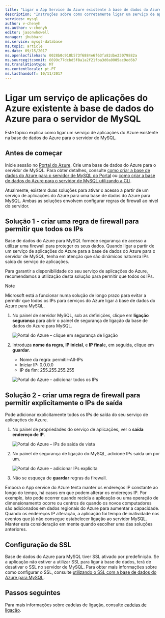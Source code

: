 ```yaml
---
title: "Ligar o App Service do Azure existente à base de dados do Azure para MySQL | Microsoft Docs"
description: "Instruções sobre como corretamente ligar um serviço de aplicações do Azure existente à base de dados do Azure para o MySQL"
services: mysql
author: v-chenyh
ms.author: v-chenyh
editor: jasonwhowell
manager: jhubbard
ms.service: mysql-database
ms.topic: article
ms.date: 09/15/2017
ms.openlocfilehash: 0028b0c918b573f6884e6f63fa82dbe23079882a
ms.sourcegitcommit: 6699c77dcbd5f8a1a2f21fba3d0a0005ac9ed6b7
ms.translationtype: MT
ms.contentlocale: pt-PT
ms.lasthandoff: 10/11/2017
---
```

# <a name="connect-an-existing-azure-app-service-to-azure-database-for-mysql-server"></a>Ligar um serviço de aplicações do Azure existente à base de dados do Azure para o servidor de MySQL
Este tópico explica como ligar um serviço de aplicações do Azure existente na base de dados do Azure para o servidor de MySQL.

## <a name="before-you-begin"></a>Antes de começar
Inicie sessão no [Portal do Azure](https://portal.azure.com). Crie uma base de dados do Azure para o servidor de MySQL. Para obter detalhes, consulte [como criar a base de dados do Azure para o servidor de MySQL do Portal](quickstart-create-mysql-server-database-using-azure-portal.md) ou [como criar a base de dados do Azure para o servidor de MySQL utilizando a CLI](quickstart-create-mysql-server-database-using-azure-cli.md).

Atualmente, existem duas soluções para ativar o acesso a partir de um serviço de aplicações do Azure para uma base de dados do Azure para MySQL. Ambas as soluções envolvem configurar regras de firewall ao nível do servidor.

## <a name="solution-1---create-a-firewall-rule-to-allow-all-ips"></a>Solução 1 - criar uma regra de firewall para permitir que todos os IPs
Base de dados do Azure para MySQL fornece segurança de acesso a utilizar uma firewall para proteger os seus dados. Quando ligar a partir de um serviço de aplicações do Azure para a base de dados do Azure para o servidor de MySQL, tenha em atenção que são dinâmicos natureza IPs saída do serviço de aplicações. 

Para garantir a disponibilidade do seu serviço de aplicações do Azure, recomendamos a utilização desta solução para permitir que todos os IPs.

> [!NOTE]
> Microsoft está a funcionar numa solução de longo prazo para evitar a permitir que todos os IPs para serviços do Azure ligar à base de dados do Azure para MySQL.

1. No painel de servidor MySQL, sob as definições, clique em **ligação segurança** para abrir o painel de segurança de ligação da base de dados do Azure para MySQL.

   ![Portal do Azure – clique em segurança de ligação](./media/howto-manage-firewall-using-portal/1-connection-security.png)

2. Introduza **nome da regra**, **IP inicial**, e **IP final**e, em seguida, clique em **guardar**.
   - Nome da regra: permitir-All-IPs
   - Iniciar IP: 0.0.0.0
   - IP de fim: 255.255.255.255

   ![Portal do Azure – adicionar todos os IPs](./media/howto-connect-webapp/1_2-add-all-ips.png)

## <a name="solution-2---create-a-firewall-rule-to-explicitly-allow-outbound-ips"></a>Solução 2 - criar uma regra de firewall para permitir explicitamente o IPs de saída
Pode adicionar explicitamente todos os IPs de saída do seu serviço de aplicações do Azure.

1. No painel de propriedades do serviço de aplicações, ver o **saída endereço de IP**.

   ![Portal do Azure – IPs de saída de vista](./media/howto-connect-webapp/2_1-outbound-ip-address.png)

2. No painel de segurança de ligação do MySQL, adicione IPs saída um por um.

   ![Portal do Azure – adicionar IPs explícita](./media/howto-connect-webapp/2_2-add-explicit-ips.png)

3. Não se esqueça de **guardar** regras da firewall.

Embora o App service do Azure tenta manter os endereços IP constante ao longo do tempo, há casos em que podem alterar os endereços IP. Por exemplo, isto pode ocorrer quando recicla a aplicação ou uma operação de dimensionamento ocorre ou centros de quando os novos computadores são adicionados em dados regionais do Azure para aumentar a capacidade. Quando os endereços IP alteração, a aplicação foi tempo de inatividade nos eventos que já não consegue estabelecer ligação ao servidor MySQL. Manter esta consideração em mente quando escolher uma das soluções anteriores.

## <a name="ssl-configuration"></a>Configuração de SSL
Base de dados do Azure para MySQL tiver SSL ativado por predefinição. Se a aplicação não estiver a utilizar SSL para ligar à base de dados, terá de desativar o SSL no servidor de MySQL. Para obter mais informações sobre como configurar o SSL, consulte [utilizando o SSL com a base de dados do Azure para MySQL](howto-configure-ssl.md).

## <a name="next-steps"></a>Passos seguintes
Para mais informações sobre cadeias de ligação, consulte [cadeias de ligação](howto-connection-string.md).
